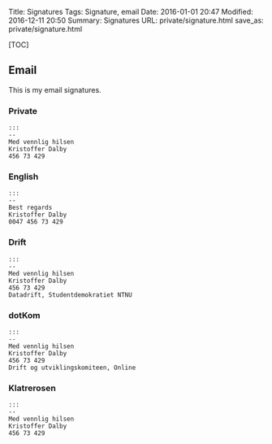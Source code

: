 Title: Signatures
Tags: Signature, email
Date: 2016-01-01 20:47
Modified: 2016-12-11 20:50
Summary: Signatures
URL: private/signature.html
save_as: private/signature.html

[TOC]

## Email
This is my email signatures.

### Private

    :::
    --
    Med vennlig hilsen
    Kristoffer Dalby
    456 73 429

### English

    :::
    --
    Best regards
    Kristoffer Dalby
    0047 456 73 429


### Drift

    :::
    --
    Med vennlig hilsen
    Kristoffer Dalby
    456 73 429
    Datadrift, Studentdemokratiet NTNU

### dotKom

    :::
    --
    Med vennlig hilsen
    Kristoffer Dalby
    456 73 429
    Drift og utviklingskomiteen, Online

### Klatrerosen

    :::
    --
    Med vennlig hilsen
    Kristoffer Dalby
    456 73 429
